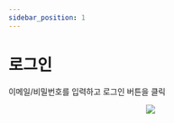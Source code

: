 ```yaml
---
sidebar_position: 1
---
```


# 로그인

이메일/비밀번호를 입력하고 로그인 버튼을 클릭

<p align='center'>
    <img
    src={require('./img/signin.png').default}
    className='webDocsImage'
    />
</p>